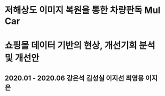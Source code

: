 # 저해상도 이미지 복원을 통한 차량판독 Mul Car
# 쇼핑몰 데이터 기반의 현상, 개선기회 분석 및 개선안
## 2020.01 - 2020.06 강은석 김성실 이지선 최영용 이지은
